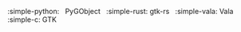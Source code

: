 :simple-python: &nbsp; PyGObject &nbsp;
:simple-rust: gtk-rs &nbsp;
:simple-vala: Vala &nbsp;
:simple-c: GTK 
